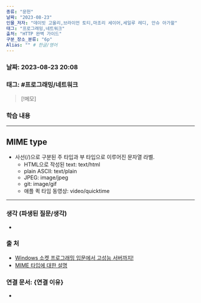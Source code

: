 ```yaml
---
종류: "문헌"
날짜: "2023-08-23"
인물_저자: "데이빗 고울리,브라이언 토티,마조리 세이어,세일루 레디, 안슈 아가왈"
태그: "프로그래밍,네트워크"
출처: "HTTP 완벽 가이드"
구분_장소_분류: "6p"
Alias: "" # 한글/영어
---
```


### 날짜: 2023-08-23 20:08
### 태그: #프로그래밍/네트워크

>[!메모]
> 

### 학습 내용
---
## MIME type
- 사선(/)으로 구분된 주 타입과 부 타입으로 이루어진 문자열 라벨.
	- HTML으로 작성된 text: text/html
	- plain ASCII: text/plain
	- JPEG: image/jpeg
	- git: image/gif
	- 애플 퀵 타임 동영상: video/quicktime
---
### 생각 (파생된 질문/생각)
- 
### 출 처
- [Windows 소켓 프로그래밍 입문에서 고성능 서버까지!](https://www.inflearn.com/course/%EC%9C%88%EB%8F%84%EC%9A%B0-%EC%86%8C%EC%BC%93-%EC%9E%85%EB%AC%B8-%EA%B3%A0%EC%84%B1%EB%8A%A5-%EC%84%9C%EB%B2%84)
- [MIME 타입에 대한 설명](https://developer.mozilla.org/ko/docs/Web/HTTP/Basics_of_HTTP/MIME_types)
### 연결 문서: {연결 이유}
- 